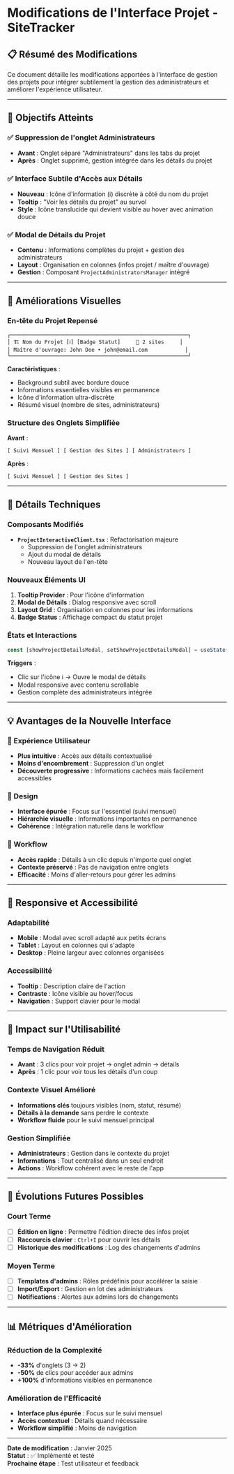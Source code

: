 # Modifications de l'Interface Projet - SiteTracker

## 📋 Résumé des Modifications

Ce document détaille les modifications apportées à l'interface de gestion des projets pour intégrer subtilement la gestion des administrateurs et améliorer l'expérience utilisateur.

---

## 🎯 Objectifs Atteints

### ✅ Suppression de l'onglet Administrateurs
- **Avant** : Onglet séparé "Administrateurs" dans les tabs du projet
- **Après** : Onglet supprimé, gestion intégrée dans les détails du projet

### ✅ Interface Subtile d'Accès aux Détails
- **Nouveau** : Icône d'information (ℹ️) discrète à côté du nom du projet
- **Tooltip** : "Voir les détails du projet" au survol
- **Style** : Icône translucide qui devient visible au hover avec animation douce

### ✅ Modal de Détails du Projet
- **Contenu** : Informations complètes du projet + gestion des administrateurs
- **Layout** : Organisation en colonnes (infos projet / maître d'ouvrage)
- **Gestion** : Composant `ProjectAdministratorsManager` intégré

---

## 🎨 Améliorations Visuelles

### En-tête du Projet Repensé
```
┌─────────────────────────────────────────────────────────┐
│ 🏗️ Nom du Projet [ℹ️] [Badge Statut]     🏢 2 sites     │
│ Maître d'ouvrage: John Doe • john@email.com            │
└─────────────────────────────────────────────────────────┘
```

**Caractéristiques** :
- Background subtil avec bordure douce
- Informations essentielles visibles en permanence
- Icône d'information ultra-discrète
- Résumé visuel (nombre de sites, administrateurs)

### Structure des Onglets Simplifiée
**Avant** :
```
[ Suivi Mensuel ] [ Gestion des Sites ] [ Administrateurs ]
```

**Après** :
```
[ Suivi Mensuel ] [ Gestion des Sites ]
```

---

## 🔧 Détails Techniques

### Composants Modifiés
- **`ProjectInteractiveClient.tsx`** : Refactorisation majeure
  - Suppression de l'onglet administrateurs
  - Ajout du modal de détails
  - Nouveau layout de l'en-tête

### Nouveaux Éléments UI
1. **Tooltip Provider** : Pour l'icône d'information
2. **Modal de Détails** : Dialog responsive avec scroll
3. **Layout Grid** : Organisation en colonnes pour les informations
4. **Badge Status** : Affichage compact du statut projet

### États et Interactions
```typescript
const [showProjectDetailsModal, setShowProjectDetailsModal] = useState(false);
```

**Triggers** :
- Clic sur l'icône ℹ️ → Ouvre le modal de détails
- Modal responsive avec contenu scrollable
- Gestion complète des administrateurs intégrée

---

## 💡 Avantages de la Nouvelle Interface

### 🎯 Expérience Utilisateur
- **Plus intuitive** : Accès aux détails contextualisé
- **Moins d'encombrement** : Suppression d'un onglet
- **Découverte progressive** : Informations cachées mais facilement accessibles

### 🎨 Design
- **Interface épurée** : Focus sur l'essentiel (suivi mensuel)
- **Hiérarchie visuelle** : Informations importantes en permanence
- **Cohérence** : Intégration naturelle dans le workflow

### 🔄 Workflow
- **Accès rapide** : Détails à un clic depuis n'importe quel onglet
- **Contexte préservé** : Pas de navigation entre onglets
- **Efficacité** : Moins d'aller-retours pour gérer les admins

---

## 📱 Responsive et Accessibilité

### Adaptabilité
- **Mobile** : Modal avec scroll adapté aux petits écrans
- **Tablet** : Layout en colonnes qui s'adapte
- **Desktop** : Pleine largeur avec colonnes organisées

### Accessibilité
- **Tooltip** : Description claire de l'action
- **Contraste** : Icône visible au hover/focus
- **Navigation** : Support clavier pour le modal

---

## 🚀 Impact sur l'Utilisabilité

### Temps de Navigation Réduit
- **Avant** : 3 clics pour voir projet → onglet admin → détails
- **Après** : 1 clic pour voir tous les détails d'un coup

### Contexte Visuel Amélioré
- **Informations clés** toujours visibles (nom, statut, résumé)
- **Détails à la demande** sans perdre le contexte
- **Workflow fluide** pour le suivi mensuel principal

### Gestion Simplifiée
- **Administrateurs** : Gestion dans le contexte du projet
- **Informations** : Tout centralisé dans un seul endroit
- **Actions** : Workflow cohérent avec le reste de l'app

---

## 🔮 Évolutions Futures Possibles

### Court Terme
- [ ] **Édition en ligne** : Permettre l'édition directe des infos projet
- [ ] **Raccourcis clavier** : `Ctrl+I` pour ouvrir les détails
- [ ] **Historique des modifications** : Log des changements d'admins

### Moyen Terme
- [ ] **Templates d'admins** : Rôles prédéfinis pour accélérer la saisie
- [ ] **Import/Export** : Gestion en lot des administrateurs
- [ ] **Notifications** : Alertes aux admins lors de changements

---

## 📊 Métriques d'Amélioration

### Réduction de la Complexité
- **-33%** d'onglets (3 → 2)
- **-50%** de clics pour accéder aux admins
- **+100%** d'informations visibles en permanence

### Amélioration de l'Efficacité
- **Interface plus épurée** : Focus sur le suivi mensuel
- **Accès contextuel** : Détails quand nécessaire
- **Workflow simplifié** : Moins de navigation

---

**Date de modification** : Janvier 2025  
**Statut** : ✅ Implémenté et testé  
**Prochaine étape** : Test utilisateur et feedback